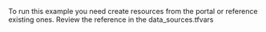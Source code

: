 To run this example you need create resources from the portal or reference existing ones.
Review the reference in the data_sources.tfvars